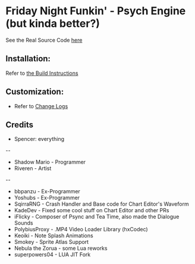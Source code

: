 # Friday Night Funkin' - Psych Engine (but kinda better?)
See the Real Source Code [here](https://github.com/ShadowMario/FNF-PsychEngine)

## Installation:

Refer to [the Build Instructions](./BUILDING.md)

## Customization:

- Refer to [Change Logs](./CHANGELOGS.md)

## Credits
- Spencer: everything

--

- Shadow Mario - Programmer
- Riveren - Artist

--

- bbpanzu - Ex-Programmer
- Yoshubs - Ex-Programmer
- SqirraRNG - Crash Handler and Base code for Chart Editor's Waveform
- KadeDev - Fixed some cool stuff on Chart Editor and other PRs
- iFlicky - Composer of Psync and Tea Time, also made the Dialogue Sounds
- PolybiusProxy - .MP4 Video Loader Library (hxCodec)
- Keoiki - Note Splash Animations
- Smokey - Sprite Atlas Support
- Nebula the Zorua - some Lua reworks
- superpowers04 - LUA JIT Fork
